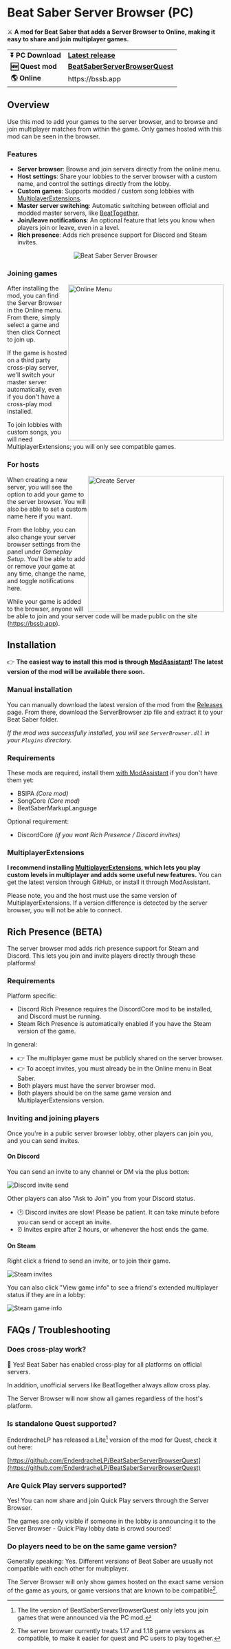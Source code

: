 # Beat Saber Server Browser (PC)
⚔ **A mod for Beat Saber that adds a Server Browser to Online, making it easy to share and join multiplayer games.**

<table>
    <tr>
        <td><strong>⏬ PC Download</strong></td>
        <td><strong><a href="https://github.com/roydejong/BeatSaberServerBrowser/releases/latest" target="_self">Latest release</a></strong></td>
    </tr>
    <tr>
        <td><strong>🆕 Quest mod</strong></td>
        <td><strong><a href="https://github.com/EnderdracheLP/BeatSaberServerBrowserQuest/releases/latest" target="_self">BeatSaberServerBrowserQuest</a></strong></td>
    </tr>
    <tr>
        <td><strong>🌎 Online</strong></td>
        <td>https://bssb.app</td>
    </tr>
</table>

## Overview
Use this mod to add your games to the server browser, and to browse and join multiplayer matches from within the game. Only games hosted with this mod can be seen in the browser.

### Features
- **Server browser**: Browse and join servers directly from the online menu.
- **Host settings**: Share your lobbies to the server browser with a custom name, and control the settings directly from the lobby.
- **Custom games**: Supports modded / custom song lobbies with [MultiplayerExtensions](https://github.com/Zingabopp/MultiplayerExtensions).
- **Master server switching**: Automatic switching between official and modded master servers, like [BeatTogether](https://discord.com/invite/gezGrFG4tz).
- **Join/leave notifications**: An optional feature that lets you know when players join or leave, even in a level.
- **Rich presence**: Adds rich presence support for Discord and Steam invites.

<p align="center">
    <img src="https://user-images.githubusercontent.com/6772638/105616590-80ca6900-5dd8-11eb-9f76-9785b05cb524.png" alt="Beat Saber Server Browser">
</p>

### Joining games

<img src="https://user-images.githubusercontent.com/6772638/105616739-62b13880-5dd9-11eb-9d67-86da191af753.png" alt="Online Menu" align="right" width="362">

After installing the mod, you can find the Server Browser in the Online menu. From there, simply select a game and then click Connect to join up.

If the game is hosted on a third party cross-play server, we'll switch your master server automatically, even if you don't have a cross-play mod installed.

To join lobbies with custom songs, you will need MultiplayerExtensions; you will only see compatible games.

### For hosts

<img src="https://user-images.githubusercontent.com/6772638/105617023-da806280-5ddb-11eb-9891-a8c7ac7c1264.png" alt="Create Server" align="right" width="316">

When creating a new server, you will see the option to add your game to the server browser. You will also be able to set a custom name here if you want.

From the lobby, you can also change your server browser settings from the panel under *Gameplay Setup*. You'll be able to add or remove your game at any time, change the name, and toggle notifications here.

While your game is added to the browser, anyone will be able to join and your server code will be made public on the site (https://bssb.app).

## Installation
👉 **The easiest way to install this mod is through [ModAssistant](https://github.com/Assistant/ModAssistant)! The latest version of the mod will be available there soon.**

### Manual installation
You can manually download the latest version of the mod from the [Releases](https://github.com/roydejong/BeatSaberServerBrowser/releases/latest) page. From there, download the ServerBrowser zip file and extract it to your Beat Saber folder.

*If the mod was successfully installed, you will see `ServerBrowser.dll` in your `Plugins` directory.*

### Requirements
These mods are required, install them [with ModAssistant](https://github.com/Assistant/ModAssistant) if you don't have them yet:

- BSIPA *(Core mod)*
- SongCore *(Core mod)*
- BeatSaberMarkupLanguage

Optional requirement:

- DiscordCore *(if you want Rich Presence / Discord invites)*

### MultiplayerExtensions
**I recommend installing [MultiplayerExtensions](https://github.com/Zingabopp/MultiplayerExtensions), which lets you play custom levels in multiplayer and adds some useful new features.** You can get the latest version through GitHub, or install it through ModAssistant.

Please note, you and the host must use the same version of MultiplayerExtensions. If a version difference is detected by the server browser, you will not be able to connect.

## Rich Presence (BETA)
The server browser mod adds rich presence support for Steam and Discord. This lets you join and invite players directly through these platforms!

### Requirements
Platform specific:
- Discord Rich Presence requires the DiscordCore mod to be installed, and Discord must be running.
- Steam Rich Presence is automatically enabled if you have the Steam version of the game.

In general:
- 👉 The multiplayer game must be publicly shared on the server browser.
- 👉 To accept invites, you must already be in the Online menu in Beat Saber.
- Both players must have the server browser mod.
- Both players should be on the same game version and MultiplayerExtensions version. 

### Inviting and joining players
Once you're in a public server browser lobby, other players can join you, and you can send invites.

#### On Discord
You can send an invite to any channel or DM via the plus botton:

![Discord invite send](https://user-images.githubusercontent.com/6772638/133778816-ed0bcdc1-095f-44af-9cee-2165081496ca.png)

Other players can also "Ask to Join" you from your Discord status.

- 🕑 Discord invites are slow! Please be patient. It can take minute before you can send or accept an invite. 
- ⏰ Invites expire after 2 hours, or whenever the host ends the game.

#### On Steam
Right click a friend to send an invite, or to join their game.

![Steam invites](https://user-images.githubusercontent.com/6772638/140385776-6ddced18-4360-4a1c-86cf-8d3269fb7f1a.png)

You can also click "View game info" to see a friend's extended multiplayer status if they are in a lobby:

![Steam game info](https://user-images.githubusercontent.com/6772638/140385211-e321ea00-1181-4128-9913-c0ef95ebec8e.png)

## FAQs / Troubleshooting

### Does cross-play work?
🎉 Yes! Beat Saber has enabled cross-play for all platforms on official servers.

In addition, unofficial servers like BeatTogether always allow cross play.

The Server Browser will now show all games regardless of the host's platform.

### Is standalone Quest supported?
EnderdracheLP has released a Lite[^questlite] version of the mod for Quest, check it out here:

[https://github.com/EnderdracheLP/BeatSaberServerBrowserQuest](https://github.com/EnderdracheLP/BeatSaberServerBrowserQuest)

[^questlite]: The lite version of BeatSaberServerBrowserQuest only lets you join games that were announced via the PC mod.

### Are Quick Play servers supported?
Yes! You can now share and join Quick Play servers through the Server Browser. 

The games are only visible if someone in the lobby is announcing it to the Server Browser - Quick Play lobby data is crowd sourced!

### Do players need to be on the same game version?
Generally speaking: Yes. Different versions of Beat Saber are usually not compatible with each other for multiplayer.

The Server Browser will only show games hosted on the exact same version of the game as yours, or game versions that are known to be compatible[^compatvers].

[^compatvers]: The server browser currently treats 1.17 and 1.18 game versions as compatible, to make it easier for quest and PC users to play together.
